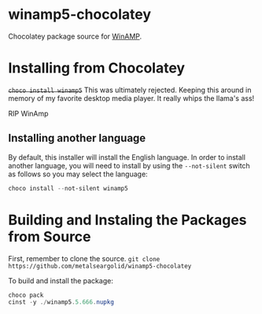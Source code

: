 ﻿winamp5-chocolatey
===================

Chocolatey package source for [WinAMP](https://getwinamp.com/).

# Installing from Chocolatey
~~`choco install winamp5`~~ This was ultimately rejected. Keeping this around in memory of my favorite desktop media player. It really whips the llama's ass!

RIP WinAmp

## Installing another language
By default, this installer will install the English language. In order to install another language, you will need to install by using the `--not-silent` switch as follows so you may select the language:

```powershell
choco install --not-silent winamp5
```

# Building and Instaling the Packages from Source

First, remember to clone the source.
`git clone https://github.com/metalseargolid/winamp5-chocolatey`

To build and install the package:
```powershell
choco pack
cinst -y ./winamp5.5.666.nupkg
```
